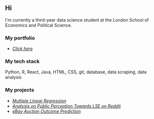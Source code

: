 ## Hi

<!--
**st101cc/st101cc** is a ✨ _special_ ✨ repository because its `README.md` (this file) appears on your GitHub profile.

Here are some ideas to get you started:

- 🔭 I’m currently working on ...
- 🌱 I’m currently learning ...
- 👯 I’m looking to collaborate on ...
- 🤔 I’m looking for help with ...
- 💬 Ask me about ...
- 📫 How to reach me: ...
- 😄 Pronouns: ...
- ⚡ Fun fact: ...
-->

<p>I'm currently a third-year data science student at the London School of Economics and Political Science.</p>

<h3>My portfolio</h3>
<ul>
  <li><a href="https://3dportfolio-mauve.vercel.app/"><i>Click here</i></a></li>
</ul>

<h3>My tech stack</h3>
<p>Python, R, React, Java, HTML, CSS, git, database, data scraping, data analysis</p>

<h3>My projects</h3>
<ul>
  <li><a href="https://github.com/st101cc/ST211_group_project.git"><i>Multiple Linear Regression</i></a></li>
  <li><a href="https://github.com/st101cc/reddit.git"><i>Analysis on Public Perception Towards LSE on Reddit</i></a></li>
  <li><a href="https://github.com/ml24330/dss2022.git"><i>eBay Auction Outcome Prediction</i></a></li>
</ul>
